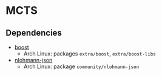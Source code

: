 # MCTS

## Dependencies

- [boost](https://www.boost.org/)
    - Arch Linux: packages `extra/boost`, `extra/boost-libs`
- [nlohmann-json](https://github.com/nlohmann/json)
    - Arch Linux: package `community/nlohmann-json`
